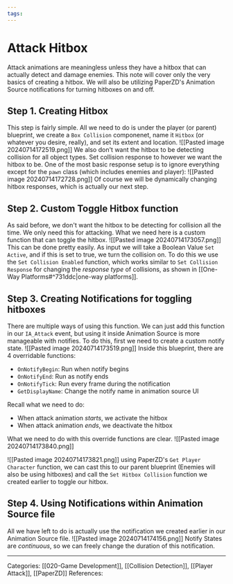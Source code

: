 ```yaml
---
tags:
---
```

# Attack Hitbox
Attack animations are meaningless unless they have a hitbox that can actually detect and damage enemies. This note will cover only the very basics of creating a hitbox. We will also be utilizing PaperZD's Animation Source notifications for turning hitboxes on and off.

## Step 1. Creating Hitbox
This step is fairly simple. All we need to do is under the player (or parent) blueprint, we create a `Box Collision` componenet, name it `Hitbox` (or whatever you desire, really), and set its extent and location.
![[Pasted image 20240714172519.png]]
We also don't want the hitbox to be detecting collision for all object types. Set collision response to however we want the hitbox to be. One of the most basic response setup is to ignore everything except for the `pawn` class (which includes enemies and player):
![[Pasted image 20240714172728.png]]
Of course we will be dynamically changing hitbox responses, which is actually our next step.

## Step 2. Custom Toggle Hitbox function
As said before, we don't want the hitbox to be detecting for collision all the time. We only need this for attacking. What we need here is a custom function that can toggle the hitbox.
![[Pasted image 20240714173057.png]]
This can be done pretty easily. As input we will take a Boolean Value `Set Active`, and if this is set to true, we turn the collision on. To do this we use the `Set Collision Enabled` function, which works similar to `Set Collision Response` for changing the _response type_ of collisions, as shown in [[One-Way Platforms#^731ddc|one-way platforms]].

## Step 3. Creating Notifications for toggling hitboxes
There are multiple ways of using this function. We can just add this function in our `IA_Attack` event, but using it inside Animation Source is more manageable with notifies.
To do this, first we need to create a custom notify state.
![[Pasted image 20240714173519.png]]
Inside this blueprint, there are 4 overridable functions: 
- `OnNotifyBegin`: Run when notify begins
- `OnNotifyEnd`: Run as notify ends
- `OnNotifyTick`: Run every frame during the notification
- `GetDisplayName`: Change the notify name in animation source UI

Recall what we need to do: 
- When attack animation _starts_, we activate the hitbox
- When attack animation _ends_, we deactivate the hitbox

What we need to do with this override functions are clear.
![[Pasted image 20240714173840.png]]

![[Pasted image 20240714173821.png]]
using PaperZD's `Get Player Character` function, we can cast this to our parent blueprint (Enemies will also be using hitboxes) and call the `Set Hitbox Collision` function we created earlier to toggle our hitbox.

## Step 4. Using Notifications within Animation Source file
All we have left to do is actually use the notification we created earlier in our Animation Source file.
![[Pasted image 20240714174156.png]]
Notify States are _continuous_, so we can freely change the duration of this notification.

---
Categories: [[020-Game Development]], [[Collision Detection]], [[Player Attack]], [[PaperZD]]
References:
